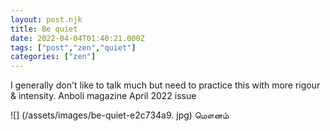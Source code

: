 ```yaml
---
layout: post.njk
title: Be quiet
date: 2022-04-04T01:40:21.000Z
tags: ["post","zen","quiet"]
categories: ["zen"]
---
```


I generally don't like to talk much but need to practice this with more rigour & intensity.‌ Anboli magazine April 2022 issue

![] (/assets/images/be-quiet-e2c734a9. jpg) மௌனம்
